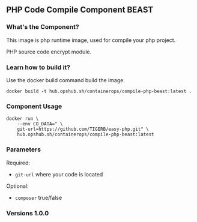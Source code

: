 ## PHP Code Compile Component BEAST

### What's the Component?

This image is php runtime image, used for compile your php project. 

PHP source code encrypt module.

### Learn how to build it?

Use the docker build command build the image.

```shell
docker build -t hub.opshub.sh/containerops/compile-php-beast:latest .
```

### Component Usage

```shell
docker run \
    --env CO_DATA=" \
    git-url=https://github.com/TIGERB/easy-php.git" \
    hub.opshub.sh/containerops/compile-php-beast:latest
```

### Parameters 

Required:

- `git-url` where your code is located

Optional:

- `composer` true/false

### Versions 1.0.0